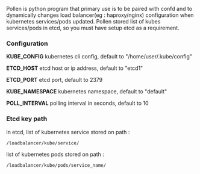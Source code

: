 Pollen is python program that primary use is to be paired with confd and to dynamically changes load balancer(eg : haproxy/nginx) configuration when kubernetes services/pods updated. 
Pollen stored list of kubes services/pods in etcd, so you must have setup etcd as a requirement.

### Configuration
**KUBE_CONFIG** kubernetes cli config, default to "/home/user/.kube/config"

**ETCD_HOST** etcd host or ip address, default to "etcd1"

**ETCD_PORT** etcd port, default to 2379

**KUBE_NAMESPACE** kubernetes namespace, default to "default"

**POLL_INTERVAL** polling interval in seconds, default to 10

### Etcd key path
in etcd, list of kubernetes service stored on path :

`/loadbalancer/kube/service/`

list of kubernetes pods stored on path :

`/loadbalancer/kube/pods/service_name/`
